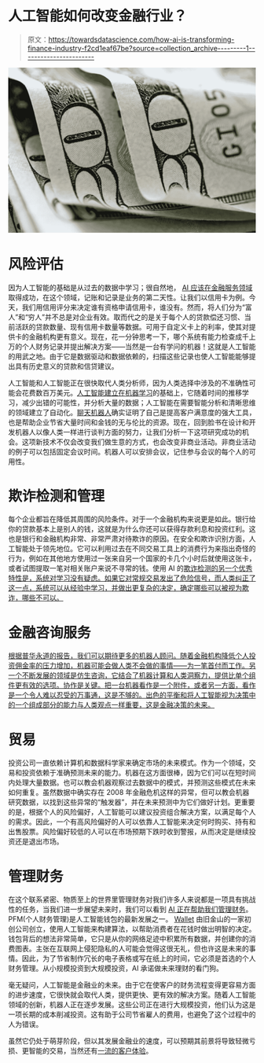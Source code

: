 # 人工智能如何改变金融行业？

> 原文：<https://towardsdatascience.com/how-ai-is-transforming-finance-industry-f2cd1eaf67be?source=collection_archive---------1----------------------->

![](img/f37a9d9500dc41b36cb6041c6efc5636.png)

# 风险评估

因为人工智能的基础是从过去的数据中学习；很自然地， [AI 应该在金融服务领域](https://www.marutitech.com/how-can-artificial-intelligence-help-fintech-companies/)取得成功，在这个领域，记账和记录是业务的第二天性。让我们以信用卡为例。今天，我们用信用评分来决定谁有资格申请信用卡，谁没有。然而，将人们分为“富人”和“穷人”并不总是对企业有效。取而代之的是关于每个人的贷款偿还习惯、当前活跃的贷款数量、现有信用卡数量等数据。可用于自定义卡上的利率，使其对提供卡的金融机构更有意义。现在，花一分钟思考一下，哪个系统有能力检查成千上万的个人财务记录并提出解决方案——当然是一台有学问的机器！这就是人工智能的用武之地。由于它是数据驱动和数据依赖的，扫描这些记录也使人工智能能够提出具有历史意义的贷款和信贷建议。

人工智能和人工智能正在很快取代人类分析师，因为人类选择中涉及的不准确性可能会花费数百万美元。[人工智能建立在机器学习](https://www.marutitech.com/machine-learning-finance/)的基础上，它随着时间的推移学习，减少出错的可能性，并分析大量的数据；人工智能在需要智能分析和清晰思维的领域建立了自动化。[聊天机器人](https://wotnot.io/templates/)确实证明了自己是提高客户满意度的强大工具，也是帮助企业节省大量时间和金钱的无与伦比的资源。现在，回到脸书在设计和开发机器人以像人类一样进行谈判方面的努力，让我们分析一下这项研究成功的机会。这项新技术不仅会改变我们做生意的方式，也会改变非商业活动。非商业活动的例子可以包括固定会议时间。机器人可以安排会议，记住参与会议的每个人的可用性。

# 欺诈检测和管理

每个企业都旨在降低其周围的风险条件。对于一个金融机构来说更是如此。银行给你的贷款基本上是别人的钱，这就是为什么你还可以获得存款利息和投资红利。这也是银行和金融机构非常、非常严肃对待欺诈的原因。在安全和欺诈识别方面，人工智能处于领先地位。它可以利用过去在不同交易工具上的消费行为来指出奇怪的行为，例如在其他地方使用过一张来自另一个国家的卡几个小时后就使用这张卡，或者试图提取一笔对相关账户来说不寻常的钱。使用 AI 的[欺诈检测的另一个优秀特性是，系统对学习没有疑虑。如果它对常规交易发出了危险信号，而人类纠正了这一点，系统可以从经验中学习，并做出更复杂的决定，确定哪些可以被视为欺诈，哪些不可以。](https://www.marutitech.com/machine-learning-fraud-detection/)

# 金融咨询服务

[根据普华永道的报告，我们可以期待更多的机器人顾问。随着金融机构降低个人投资佣金率的压力增加，机器可能会做人类不会做的事情——为一笔首付而工作。另一个不断发展的领域是仿生咨询，它结合了机器计算和人类洞察力，提供比单个组件更有效的选项。协作是关键。把一台机器看作是一个附件，或者另一方面，看作是一个令人难以忍受的万事通，这是不够的。出色的平衡和将人工智能视为决策中的一个组成部分的能力与人类观点一样重要，这是金融决策的未来。](https://www.pwc.com/us/en/financial-services/research-institute/artificial-intelligence.html)

# 贸易

投资公司一直依赖计算机和数据科学家来确定市场的未来模式。作为一个领域，交易和投资依赖于准确预测未来的能力。机器在这方面很棒，因为它们可以在短时间内处理大量数据。也可以教会机器观察过去数据中的模式，并预测这些模式在未来如何重复。虽然数据中确实存在 2008 年金融危机这样的异常，但可以教会机器研究数据，以找到这些异常的“触发器”，并在未来预测中为它们做好计划。更重要的是，根据个人的风险偏好，人工智能可以建议投资组合解决方案，以满足每个人的需求。因此，一个有高风险偏好的人可以依靠人工智能来决定何时购买、持有和出售股票。风险偏好较低的人可以在市场预期下跌时收到警报，从而决定是继续投资还是退出市场。

# 管理财务

在这个联系紧密、物质至上的世界里管理财务对我们许多人来说都是一项具有挑战性的任务，当我们进一步展望未来时，我们可以看到 [AI 正在帮助我们管理财务](https://www.marutitech.com/how-can-artificial-intelligence-help-fintech-companies/)。PFM(个人财务管理)是人工智能钱包的最新发展之一。 [Wallet](http://wallet.ai/) 由旧金山的一家初创公司创立，使用人工智能来构建算法，以帮助消费者在花钱时做出明智的决定。钱包背后的想法非常简单，它只是从你的网络足迹中积累所有数据，并创建你的消费图表。主张在互联网上侵犯隐私的人可能会觉得这很无礼，但也许这是未来的事情。因此，为了节省制作冗长的电子表格或写在纸上的时间，它必须是首选的个人财务管理。从小规模投资到大规模投资，AI 承诺做未来理财的看门狗。

毫无疑问，人工智能是金融业的未来。由于它在使客户的财务流程变得更容易方面的进步速度，它很快就会取代人类，提供更快、更有效的解决方案。随着人工智能领域的创新，机器人正在逐步发展。这些公司正在进行大规模投资，他们认为这是一项长期的成本削减投资。这有助于公司节省雇人的费用，也避免了这个过程中的人为错误。

虽然它仍处于萌芽阶段，但以其发展金融业的速度，可以预期其前景将导致轻微亏损、更智能的交易，当然还有[一流的客户体验](https://wotnot.io/)。